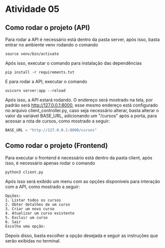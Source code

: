 # Atividade 05

## Como rodar o projeto (API)

Para rodar a API é necessário está dentro da pasta server, após isso, basta entrar no ambiente venv rodando o comando 

```source venv/bin/activate``` 

Após isso, executar o comando para instalação das dependências

```pip install -r requirements.txt```

E para rodar a API, executar o comando

```uvicorn server:app --reload```

Após isso, a API estará rodando. O endereço será mostrado na tela, por padrão será http://127.0.0.1:8000, esse mesmo endereço está configurado no arquivo client_controller.py, caso seja necessário alterar, basta alterar o valor da variável BASE_URL, adicionando um "/cursos" após a porta, para acessar a rota de cursos, como mostrado a seguir:

```python
BASE_URL = "http://127.0.0.1:8000/cursos"
```

## Como rodar o projeto (Frontend)

Para executar o frontend é necessário está dentro da pasta client, após isso, é necessário apenas rodar o comando

```python3 client.py```

Após isso será exibido um menu com as opções disponíveis para interação com a API, como mostrado a seguir:

```
Opções:
1. Listar todos os cursos
2. Obter detalhes de um curso
3. Criar um novo curso
4. Atualizar um curso existente
5. Excluir um curso
6. Sair
Escolha uma opção: 
```

Depois disso, basta escolher a opção desejada e seguir as instruções que serão exibidas no terminal.
